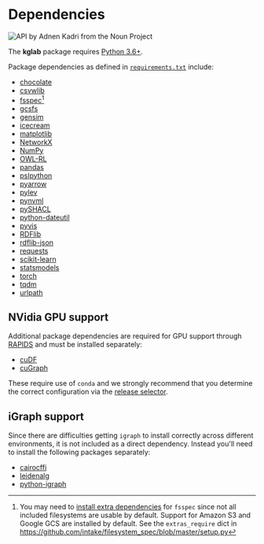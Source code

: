 # Dependencies

<img src="../assets/nouns/api.png" alt="API by Adnen Kadri from the Noun Project" />

The **kglab** package requires [Python 3.6+](https://www.python.org/downloads/).

Package dependencies as defined in
[`requirements.txt`](https://github.com/DerwenAI/kglab/blob/main/requirements.txt)
include:

- [chocolate](https://github.com/seungjaeryanlee/chocolate)
- [csvwlib](https://github.com/DerwenAI/csvwlib)
- [fsspec](https://filesystem-spec.readthedocs.io/)[^1]
- [gcsfs](https://gcsfs.readthedocs.io/)
- [gensim](https://radimrehurek.com/gensim/)
- [icecream](https://github.com/gruns/icecream)
- [matplotlib](https://matplotlib.org/)
- [NetworkX](https://networkx.org/)
- [NumPy](https://numpy.org/)
- [OWL-RL](https://owl-rl.readthedocs.io/)
- [pandas](https://pandas.pydata.org/)
- [pslpython](https://psl.linqs.org/)
- [pyarrow](https://arrow.apache.org/)
- [pylev](https://github.com/toastdriven/pylev)
- [pynvml](https://github.com/gpuopenanalytics/pynvml)
- [pySHACL](https://github.com/RDFLib/pySHACL)
- [python-dateutil](https://dateutil.readthedocs.io/)
- [pyvis](https://pyvis.readthedocs.io/)
- [RDFlib](https://rdflib.readthedocs.io/)
- [rdflib-json](https://github.com/RDFLib/rdflib-jsonld)
- [requests](https://requests.readthedocs.io/)
- [scikit-learn](https://scikit-learn.org/stable/)
- [statsmodels](https://www.statsmodels.org/)
- [torch](https://pytorch.org/)
- [tqdm](https://tqdm.github.io/)
- [urlpath](https://github.com/chrono-meter/urlpath)


## NVidia GPU support

Additional package dependencies are required for GPU support through 
[RAPIDS](https://rapids.ai/) and must be installed separately:

- [cuDF](https://docs.rapids.ai/api/cudf/stable/api.html)
- [cuGraph](https://docs.rapids.ai/api/cugraph/stable/api.html)

These require use of `conda` and we strongly recommend that you
determine the correct configuration via the 
[release selector](https://rapids.ai/start.html#get-rapids).


## iGraph support

Since there are difficulties getting `igraph` to install correctly
across different environments, it is not included as a direct
dependency.
Instead you'll need to install the following packages separately:

- [cairocffi](https://cairocffi.readthedocs.io/)
- [leidenalg](https://leidenalg.readthedocs.io/)
- [python-igraph](https://igraph.org/python/)


[^1]: You may need to [install extra dependencies](https://filesystem-spec.readthedocs.io/en/latest/index.html?highlight=extra#installation) for `fsspec` since not all included filesystems are usable by default. Support for Amazon S3 and Google GCS are installed by default. See the `extras_require` dict in <https://github.com/intake/filesystem_spec/blob/master/setup.py>
